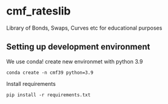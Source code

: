 # cmf_rateslib
Library of Bonds, Swaps, Curves etc for educational purposes



## Setting up development environment
We use conda!
create new environmet with python 3.9

`conda create -n cmf39 python=3.9`

Install requirements

`pip install -r requirements.txt`

